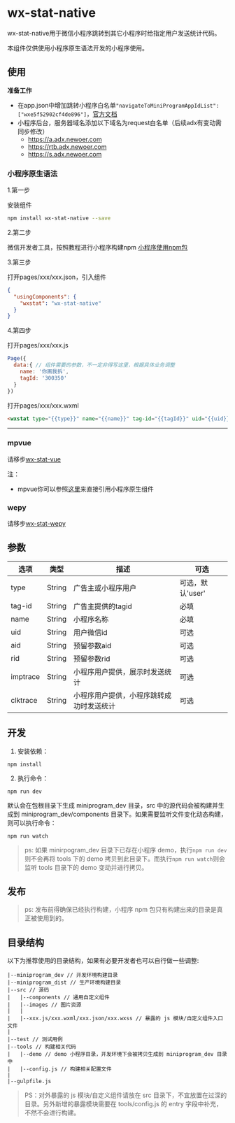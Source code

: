# wx-stat-native
wx-stat-native用于微信小程序跳转到其它小程序时给指定用户发送统计代码。

本组件仅供使用小程序原生语法开发的小程序使用。

## 使用
**准备工作**
- 在app.json中增加跳转小程序白名单`"navigateToMiniProgramAppIdList": ["wxe5f52902cf4de896"]`，[官方文档](https://developers.weixin.qq.com/miniprogram/dev/framework/config.html)
- 小程序后台，服务器域名添加以下域名为request白名单（后续adx有变动需同步修改）
  - https://a.adx.newoer.com
  - https://rtb.adx.newoer.com
  - https://s.adx.newoer.com


### 小程序原生语法

1.第一步

安装组件
```bash
npm install wx-stat-native --save
```

2.第二步

微信开发者工具，按照教程进行小程序构建npm
[小程序使用npm包](https://developers.weixin.qq.com/miniprogram/dev/devtools/npm.html)

3.第三步

打开pages/xxx/xxx.json，引入组件
```json
{
  "usingComponents": {
    "wxstat": "wx-stat-native"
  }
}
```

4.第四步

打开pages/xxx/xxx.js
```js
Page({
  data:{ // 组件需要的参数，不一定非得写这里，根据具体业务调整
    name: '你画我拆',
    tagId: '300350'
  }
})
```

打开pages/xxx/xxx.wxml

```html
<wxstat type="{{type}}" name="{{name}}" tag-id="{{tagId}}" uid="{{uid}}" aid="{{aid}}" rid="{{rid}}" imptrace="{{imptrace}}" clktrace="{{clktrace}}"></wxstat>
```
****


### mpvue
请移步[wx-stat-vue](https://github.com/natee/wx-stat-vue)

注：
- mpvue你可以参照[这里](https://github.com/mpvue/examples/tree/master/echarts)来直接引用小程序原生组件

### wepy
请移步[wx-stat-wepy](https://github.com/natee/wx-stat-wepy)


## 参数

| 选项 | 类型 | 描述 | 可选 |
| ----- | ---- | ----- | ---- |
| type | String | 广告主或小程序用户 | 可选，默认'user' |
| tag-id | String | 广告主提供的tagid | 必填 |
| name | String | 小程序名称 | 必填 |
| uid | String | 用户微信id | 可选 |
| aid | String | 预留参数aid | 可选 |
| rid | String | 预留参数rid | 可选 |
| imptrace | String | 小程序用户提供，展示时发送统计 | 可选 |
| clktrace | String | 小程序用户提供，小程序跳转成功时发送统计 | 可选 |

## 开发

1. 安装依赖：

```
npm install
```

2. 执行命令：

```
npm run dev
```

默认会在包根目录下生成 miniprogram\_dev 目录，src 中的源代码会被构建并生成到 miniprogram\_dev/components 目录下。如果需要监听文件变化动态构建，则可以执行命令：

```
npm run watch
```

> ps: 如果 minirpogram\_dev 目录下已存在小程序 demo，执行`npm run dev`则不会再将 tools 下的 demo 拷贝到此目录下。而执行`npm run watch`则会监听 tools 目录下的 demo 变动并进行拷贝。

## 发布

> ps: 发布前得确保已经执行构建，小程序 npm 包只有构建出来的目录是真正被使用到的。


## 目录结构

以下为推荐使用的目录结构，如果有必要开发者也可以自行做一些调整:

```
|--miniprogram_dev // 开发环境构建目录
|--miniprogram_dist // 生产环境构建目录
|--src // 源码
|   |--components // 通用自定义组件
|   |--images // 图片资源
|   |
|   |--xxx.js/xxx.wxml/xxx.json/xxx.wxss // 暴露的 js 模块/自定义组件入口文件
|
|--test // 测试用例
|--tools // 构建相关代码
|   |--demo // demo 小程序目录，开发环境下会被拷贝生成到 miniprogram_dev 目录中
|   |--config.js // 构建相关配置文件
|
|--gulpfile.js
```

> PS：对外暴露的 js 模块/自定义组件请放在 src 目录下，不宜放置在过深的目录。另外新增的暴露模块需要在 tools/config.js 的 entry 字段中补充，不然不会进行构建。

